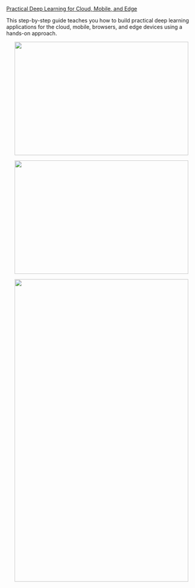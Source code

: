 [Practical Deep Learning for Cloud, Mobile, and Edge](https://www.oreilly.com/library/view/practical-deep-learning/9781492034858/)

This step-by-step guide teaches you how to build practical deep learning applications for the cloud, mobile, browsers, and edge devices using a hands-on approach.

<p align="center">
  <img width="460" height="300" src="https://github.com/AnchorageBot/TensorFlowProjects/assets/47305410/db0cee6b-fc43-4efb-b7ff-2391ef97d0b9">
</p>


<p align="center">
  <img width="460" height="300" src="https://github.com/AnchorageBot/TensorFlowProjects/assets/47305410/c90c4a7b-3133-46d6-8e15-886e9422bfc3">
</p>


<p align="center">
  <img width="460" height="800" src="https://github.com/AnchorageBot/TensorFlowProjects/assets/47305410/043b763f-e134-4264-aa03-85e7d10ab8cf">
</p>


